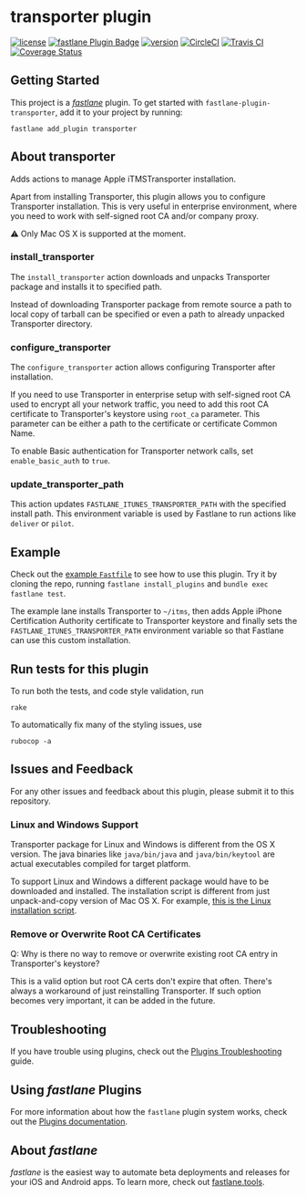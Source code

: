 # transporter plugin

[![license](https://img.shields.io/github/license/mgrebenets/fastlane-plugin-transporter.svg)](https://github.com/mgrebenets/fastlane-plugin-transporter)
[![fastlane Plugin Badge](https://rawcdn.githack.com/fastlane/fastlane/master/fastlane/assets/plugin-badge.svg)](https://rubygems.org/gems/fastlane-plugin-transporter)
[![version](https://img.shields.io/github/tag/mgrebenets/fastlane-plugin-transporter.svg?color=green&label=version)](https://github.com/mgrebenets/fastlane-plugin-transporter)
[![CircleCI](https://circleci.com/gh/mgrebenets/fastlane-plugin-transporter.svg?style=svg)](https://circleci.com/gh/mgrebenets/fastlane-plugin-transporter)
[![Travis CI](https://img.shields.io/travis/mgrebenets/fastlane-plugin-transporter.svg?label=%20&logo=travis)](https://travis-ci.org/mgrebenets/fastlane-plugin-transporter)
[![Coverage Status](https://coveralls.io/repos/github/mgrebenets/fastlane-plugin-transporter/badge.svg)](https://coveralls.io/github/mgrebenets/fastlane-plugin-transporter)


## Getting Started

This project is a [_fastlane_](https://github.com/fastlane/fastlane) plugin. To get started with `fastlane-plugin-transporter`, add it to your project by running:

```shell
fastlane add_plugin transporter
```

## About transporter

Adds actions to manage Apple iTMSTransporter installation.

Apart from installing Transporter, this plugin allows you to configure Transporter installation.
This is very useful in enterprise environment, where you need to work with self-signed root CA and/or company proxy.

⚠️ Only Mac OS X is supported at the moment.

### install_transporter

The `install_transporter` action downloads and unpacks Transporter package and installs it to specified path.

Instead of downloading Transporter package from remote source a path to local copy of tarball can be specified or even a path to already unpacked Transporter directory.

### configure_transporter

The `configure_transporter` action allows configuring Transporter after installation.

If you need to use Transporter in enterprise setup with self-signed root CA used to encrypt all your network traffic, you need to add this root CA certificate to Transporter's keystore using `root_ca` parameter. This parameter can be either a path to the certificate or certificate Common Name.

To enable Basic authentication for Transporter network calls, set `enable_basic_auth` to `true`.

### update_transporter_path

This action updates `FASTLANE_ITUNES_TRANSPORTER_PATH` with the specified install path. This environment variable is used by Fastlane to run actions like `deliver` or `pilot`.

## Example

Check out the [example `Fastfile`](fastlane/Fastfile) to see how to use this plugin. Try it by cloning the repo, running `fastlane install_plugins` and `bundle exec fastlane test`.

The example lane installs Transporter to `~/itms`, then adds Apple iPhone Certification Authority certificate to Transporter keystore and finally sets the `FASTLANE_ITUNES_TRANSPORTER_PATH` environment variable so that Fastlane can use this custom installation.

## Run tests for this plugin

To run both the tests, and code style validation, run

```shell
rake
```

To automatically fix many of the styling issues, use

```shell
rubocop -a
```

## Issues and Feedback

For any other issues and feedback about this plugin, please submit it to this repository.

### Linux and Windows Support

Transporter package for Linux and Windows is different from the OS X version. The java binaries like `java/bin/java` and `java/bin/keytool` are actual executables compiled for target platform.

To support Linux and Windows a different package would have to be downloaded and installed.
The installation script is different from just unpack-and-copy version of Mac OS X.
For example, [this is the Linux installation script](https://itunesconnect.apple.com/WebObjects/iTunesConnect.woa/ra/resources/download/Transporter__linux/bin/).

### Remove or Overwrite Root CA Certificates

Q: Why is there no way to remove or overwrite existing root CA entry in Transporter's keystore?

This is a valid option but root CA certs don't expire that often.
There's always a workaround of just reinstalling Transporter.
If such option becomes very important, it can be added in the future.

## Troubleshooting

If you have trouble using plugins, check out the [Plugins Troubleshooting](https://docs.fastlane.tools/plugins/plugins-troubleshooting/) guide.

## Using _fastlane_ Plugins

For more information about how the `fastlane` plugin system works, check out the [Plugins documentation](https://docs.fastlane.tools/plugins/create-plugin/).

## About _fastlane_

_fastlane_ is the easiest way to automate beta deployments and releases for your iOS and Android apps. To learn more, check out [fastlane.tools](https://fastlane.tools).
